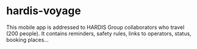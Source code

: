 # hardis-voyage
This mobile app is addressed to HARDIS Group collaborators who travel (200 people). It contains reminders, safety rules, links to operators, status, booking places…
